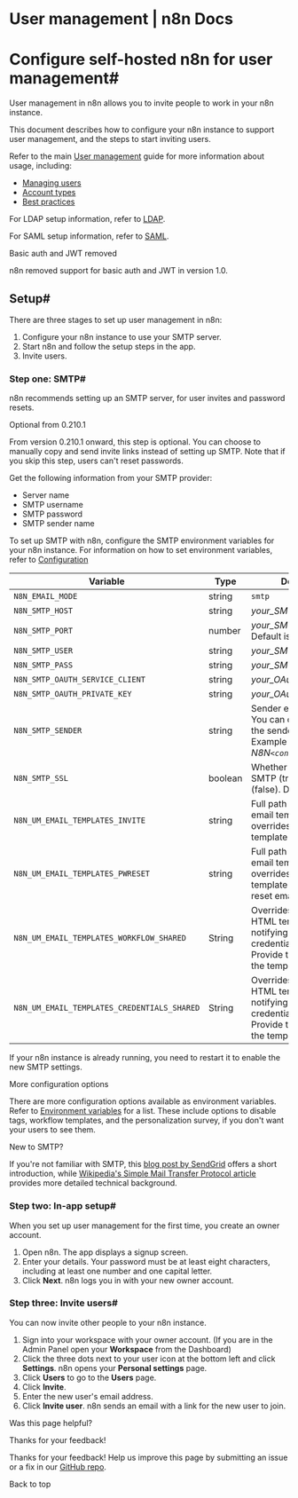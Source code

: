 # User management | n8n Docs

[ ](https://github.com/n8n-io/n8n-docs/edit/main/docs/hosting/configuration/user-management-self-hosted.md "Edit this page")

# Configure self-hosted n8n for user management#

User management in n8n allows you to invite people to work in your n8n instance. 

This document describes how to configure your n8n instance to support user management, and the steps to start inviting users.

Refer to the main [User management](../../../user-management/) guide for more information about usage, including:

  * [Managing users](../../../user-management/manage-users/)
  * [Account types](../../../user-management/account-types/)
  * [Best practices](../../../user-management/best-practices/)

For LDAP setup information, refer to [LDAP](../../../user-management/ldap/).

For SAML setup information, refer to [SAML](../../../user-management/saml/).

Basic auth and JWT removed

n8n removed support for basic auth and JWT in version 1.0.

## Setup#

There are three stages to set up user management in n8n:

  1. Configure your n8n instance to use your SMTP server.
  2. Start n8n and follow the setup steps in the app.
  3. Invite users.

### Step one: SMTP#

n8n recommends setting up an SMTP server, for user invites and password resets. 

Optional from 0.210.1

From version 0.210.1 onward, this step is optional. You can choose to manually copy and send invite links instead of setting up SMTP. Note that if you skip this step, users can't reset passwords.

Get the following information from your SMTP provider:

  * Server name
  * SMTP username
  * SMTP password
  * SMTP sender name

To set up SMTP with n8n, configure the SMTP environment variables for your n8n instance. For information on how to set environment variables, refer to [Configuration](../configuration-methods/)

Variable | Type | Description | Required?  
---|---|---|---  
`N8N_EMAIL_MODE` | string | `smtp` | Required  
`N8N_SMTP_HOST` | string | _your_SMTP_server_name_ | Required  
`N8N_SMTP_PORT` | number | _your_SMTP_server_port_ Default is `465`. | Optional  
`N8N_SMTP_USER` | string | _your_SMTP_username_ | Optional  
`N8N_SMTP_PASS` | string | _your_SMTP_password_ | Optional  
`N8N_SMTP_OAUTH_SERVICE_CLIENT` | string | _your_OAuth_service_client_ | Optional  
`N8N_SMTP_OAUTH_PRIVATE_KEY` | string | _your_OAuth_private_key_ | Optional  
`N8N_SMTP_SENDER` | string | Sender email address. You can optionally include the sender name. Example with name: _N8N`<contact@n8n.com>`_ | Required  
`N8N_SMTP_SSL` | boolean | Whether to use SSL for SMTP (true) or not (false). Defaults to `true`. | Optional  
`N8N_UM_EMAIL_TEMPLATES_INVITE` | string | Full path to your HTML email template. This overrides the default template for invite emails. | Optional  
`N8N_UM_EMAIL_TEMPLATES_PWRESET` | string | Full path to your HTML email template. This overrides the default template for password reset emails. | Optional  
`N8N_UM_EMAIL_TEMPLATES_WORKFLOW_SHARED` | String | Overrides the default HTML template for notifying users that a credential was shared. Provide the full path to the template. | Optional  
`N8N_UM_EMAIL_TEMPLATES_CREDENTIALS_SHARED` | String | Overrides the default HTML template for notifying users that a credential was shared. Provide the full path to the template. | Optional  
  
If your n8n instance is already running, you need to restart it to enable the new SMTP settings.

More configuration options

There are more configuration options available as environment variables. Refer to [Environment variables](../environment-variables/) for a list. These include options to disable tags, workflow templates, and the personalization survey, if you don't want your users to see them.

New to SMTP?

If you're not familiar with SMTP, this [blog post by SendGrid](https://sendgrid.com/blog/what-is-an-smtp-server/) offers a short introduction, while [Wikipedia's Simple Mail Transfer Protocol article](https://en.wikipedia.org/wiki/Simple_Mail_Transfer_Protocol) provides more detailed technical background.

### Step two: In-app setup#

When you set up user management for the first time, you create an owner account.

  1. Open n8n. The app displays a signup screen.
  2. Enter your details. Your password must be at least eight characters, including at least one number and one capital letter.
  3. Click **Next**. n8n logs you in with your new owner account.

### Step three: Invite users#

You can now invite other people to your n8n instance.

  1. Sign into your workspace with your owner account. (If you are in the Admin Panel open your **Workspace** from the Dashboard)
  2. Click the three dots next to your user icon at the bottom left and click **Settings**. n8n opens your **Personal settings** page.
  3. Click **Users** to go to the **Users** page.
  4. Click **Invite**.
  5. Enter the new user's email address.
  6. Click **Invite user**. n8n sends an email with a link for the new user to join.

Was this page helpful? 

Thanks for your feedback! 

Thanks for your feedback! Help us improve this page by submitting an issue or a fix in our [GitHub repo](https://github.com/n8n-io/n8n-docs). 

Back to top